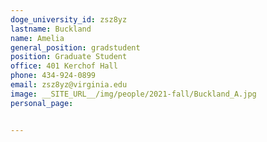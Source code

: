 ```yaml
---
doge_university_id: zsz8yz
lastname: Buckland
name: Amelia
general_position: gradstudent
position: Graduate Student
office: 401 Kerchof Hall
phone: 434-924-0899 
email: zsz8yz@virginia.edu
image: __SITE_URL__/img/people/2021-fall/Buckland_A.jpg 
personal_page:


---
```


